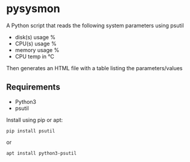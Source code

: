 # pysysmon

A Python script that reads the following system parameters using psutil

- disk(s) usage %
- CPU(s) usage %
- memory usage %
- CPU temp in °C

Then generates an HTML file with a table listing the parameters/values

## Requirements

- Python3 
- psutil

Install using pip or apt:

```pip install psutil```

or

```apt install python3-psutil```
